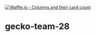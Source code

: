 [![Waffle.io - Columns and their card count](https://badge.waffle.io/dianastanciu/testing-waffle-io.png?columns=all)](https://waffle.io/dianastanciu/testing-waffle-io?utm_source=badge)
# gecko-team-28